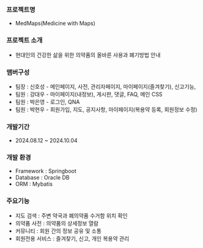 ### **프로젝트명**
- MedMaps(Medicine with Maps)

### **프로젝트 소개** 
- 현대인의 건강한 삶을 위한 의약품의 올바른 사용과 폐기방법 안내

### **맴버구성** 
- 팀장 : 신호성 - 메인페이지, 사전, 관리자페이지, 마이페이지(즐겨찾기), 신고기능, 
- 팀원 : 강대우 - 마이페이지(내정보), 게시판, 댓글, FAQ, 메인 CSS
- 팀원 : 박은영 - 로그인, QNA
- 팀원 : 박현우 - 회원가입, 지도, 공지사항, 마이페이지(복용약 등록, 회원정보 수정)

### **개발기간** 
- 2024.08.12 ~ 2024.10.04

### **개발 환경** 
- Framework : Springboot
- Database : Oracle DB
- ORM : Mybatis

### **주요기능** 
- 지도 검색 : 주변 약국과 폐의약품 수거함 위치 확인
- 의약품 사전 : 의약품의 상세정보 열람
- 커뮤니티 : 회원 간의 정보 공유 및 소통
- 회원전용 서비스 : 즐겨찾기, 신고, 개인 복용약 관리

